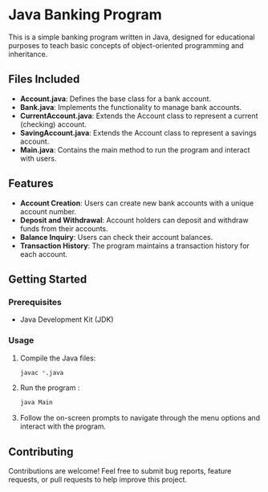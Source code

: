 # Java Banking Program

This is a simple banking program written in Java, designed for educational purposes to teach basic concepts of object-oriented programming and inheritance.

## Files Included

- **Account.java**: Defines the base class for a bank account.
- **Bank.java**: Implements the functionality to manage bank accounts.
- **CurrentAccount.java**: Extends the Account class to represent a current (checking) account.
- **SavingAccount.java**: Extends the Account class to represent a savings account.
- **Main.java**: Contains the main method to run the program and interact with users.

## Features

- **Account Creation**: Users can create new bank accounts with a unique account number.
- **Deposit and Withdrawal**: Account holders can deposit and withdraw funds from their accounts.
- **Balance Inquiry**: Users can check their account balances.
- **Transaction History**: The program maintains a transaction history for each account.

## Getting Started

### Prerequisites

- Java Development Kit (JDK)

### Usage

1. Compile the Java files:

   ```bash
   javac *.java
   
2. Run the program :
   ```bash
   java Main
   
3. Follow the on-screen prompts to navigate through the menu options and interact with the program.

## Contributing

Contributions are welcome! Feel free to submit bug reports, feature requests, or pull requests to help improve this project.
